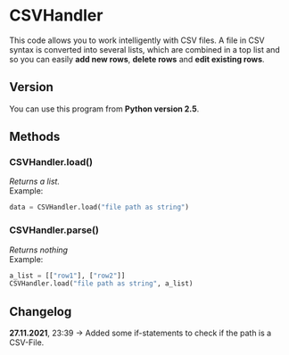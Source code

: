 # CSVHandler
This code allows you to work intelligently with CSV files. A file in CSV syntax is converted into several lists, which are combined in a top list and so you can easily **add new rows**, **delete rows** and **edit existing rows**.

## Version
You can use this program from **Python version 2.5**.

## Methods
### CSVHandler.load()
_Returns a list._ <br>
Example:
```py
data = CSVHandler.load("file path as string")
```

### CSVHandler.parse()
_Returns nothing_ <br>
Example:
```py
a_list = [["row1"], ["row2"]]
CSVHandler.load("file path as string", a_list)
```

## Changelog
**27.11.2021**, 23:39 -> Added some if-statements to check if the path is a CSV-File.
